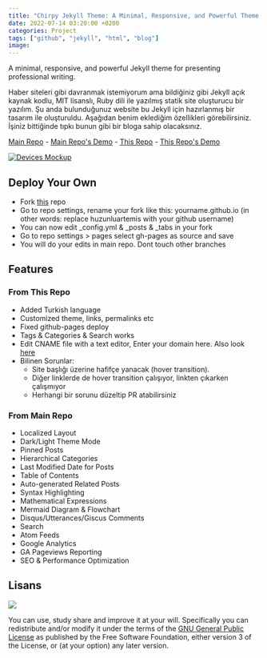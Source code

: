 ```yaml
---
title: "Chirpy Jekyll Theme: A Minimal, Responsive, and Powerful Theme for Professional Writing"
date: 2022-07-14 03:20:00 +0200
categories: Project
tags: ["github", "jekyll", "html", "blog"]
image: 
---
```


A minimal, responsive, and powerful Jekyll theme for presenting professional writing.

Haber siteleri gibi davranmak istemiyorum ama bildiğiniz gibi Jekyll açık kaynak kodlu, MIT lisanslı, Ruby dili ile yazılmış statik site oluşturucu bir yazılım. Şu anda bulunduğunuz website bu Jekyll için hazırlanmış bir tasarım ile oluşturuldu. Aşağıdan benim eklediğim özellikleri görebilirsiniz. İşiniz bittiğinde tıpkı bunun gibi bir bloga sahip olacaksınız.

[Main Repo](https://github.com/cotes2020/jekyll-theme-chirpy) - [Main Repo's Demo](https://cotes2020.github.io/chirpy-demo) - [This Repo](https://github.com/HuzunluArtemis/HuzunluArtemis.github.io) - [This Repo's Demo](https://huzunluartemis.github.io/) 

[![Devices Mockup](https://raw.githubusercontent.com/cotes2020/chirpy-images/main/commons/devices-mockup.png)](https://cotes2020.github.io/chirpy-demo)

## Deploy Your Own

- Fork [this](https://github.com/HuzunluArtemis/HuzunluArtemis.github.io) repo
- Go to repo settings, rename your fork like this: yourname.github.io (in other words: replace huzunluartemis with your github username)
- You can now edit _config.yml & _posts & _tabs in your fork
- Go to repo settings > pages select gh-pages as source and save
- You will do your edits in main repo. Dont touch other branches

## Features

### From This Repo

- Added Turkish language
- Customized theme, links, permalinks etc
- Fixed github-pages deploy
- Tags & Categories & Search works
- Edit CNAME file with a text editor, Enter your domain here. Also look [here](https://docs.github.com/en/pages/configuring-a-custom-domain-for-your-github-pages-site/about-custom-domains-and-github-pages)
- Bilinen Sorunlar:
    - Site başlığı üzerine hafifçe yanacak (hover transition).
    - Diğer linklerde de hover transition çalışıyor, linkten çıkarken çalışmıyor
    - Herhangi bir sorunu düzeltip PR atabilirsiniz

### From Main Repo

- Localized Layout
- Dark/Light Theme Mode
- Pinned Posts
- Hierarchical Categories
- Last Modified Date for Posts
- Table of Contents
- Auto-generated Related Posts
- Syntax Highlighting
- Mathematical Expressions
- Mermaid Diagram & Flowchart
- Disqus/Utterances/Giscus Comments
- Search
- Atom Feeds
- Google Analytics
- GA Pageviews Reporting
- SEO & Performance Optimization

## Lisans

![](https://www.gnu.org/graphics/gplv3-127x51.png)

You can use, study share and improve it at your will. Specifically you can redistribute and/or modify it under the terms of the [GNU General Public License](https://www.gnu.org/licenses/gpl-3.0.html) as published by the Free Software Foundation, either version 3 of the License, or (at your option) any later version.
